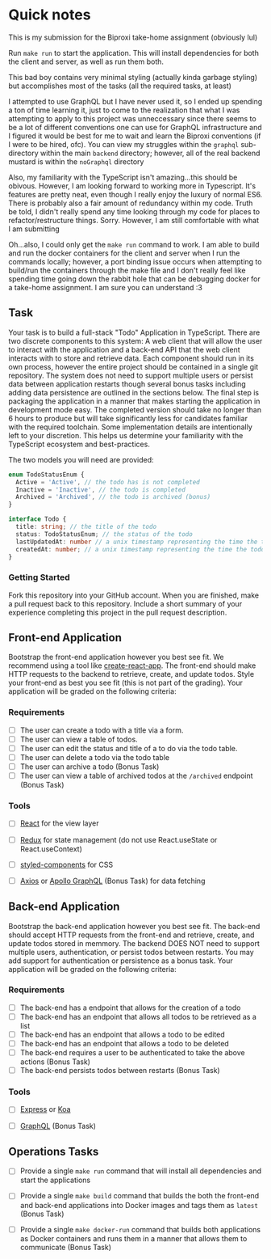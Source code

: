 # Quick notes

This is my submission for the Biproxi take-home assignment (obviously lul)

Run `make run` to start the application. This will install dependencies for both the client and server, as well as run them both.

This bad boy contains very minimal styling (actually kinda garbage styling) but accomplishes most of the tasks (all the required tasks, at least)

I attempted to use GraphQL but I have never used it, so I ended up spending a ton of time learning it, just to come to the realization that what I was attempting to apply to this project was unneccessary since there seems to be a lot of different conventions one can use for GraphQL infrastructure and I figured it would be best for me to wait and learn the Biproxi conventions (if I were to be hired, ofc). You can view my struggles within the `graphql` sub-directory within the main `backend` directory; however, all of the real backend mustard is within the `noGraphql` directory

Also, my familiarity with the TypeScript isn't amazing...this should be obivous. However, I am looking forward to working more in Typescript. It's features are pretty neat, even though I really enjoy the luxury of normal ES6. There is probably also a fair amount of redundancy within my code. Truth be told, I didn't really spend any time looking through my code for places to refactor/restructure things. Sorry. However, I am still comfortable with what I am submitting

Oh...also, I could only get the `make run` command to work. I am able to build and run the docker containers for the client and server when I run the commands locally; however, a port binding issue occurs when attempting to build/run the containers through the make file and I don't really feel like spending time going down the rabbit hole that can be debugging docker for a take-home assignment. I am sure you can understand :3

## Task
Your task is to build a full-stack "Todo" Application in TypeScript. There are two discrete components to this system: A web client that will allow the user to interact with the application and a back-end API that the web client interacts with to store and retrieve data. Each component should run in its own process, however the entire project should be contained in a single git repository. The system does not need to support multiple users or persist data between application restarts though several bonus tasks including adding data persistence are outlined in the sections below. The final step is packaging the application in a manner that makes starting the application in development mode easy. The completed version should take no longer than 6 hours to produce but will take significantly less for candidates familiar with the required toolchain. Some implementation details are intentionally left to your discretion. This helps us determine your familiarity with the TypeScript ecosystem and best-practices.

The two models you will need are provided:

```.ts
enum TodoStatusEnum {
  Active = 'Active', // the todo has is not completed
  Inactive = 'Inactive', // the todo is completed
  Archived = 'Archived', // the todo is archived (bonus)
}

interface Todo {
  title: string; // the title of the todo
  status: TodoStatusEnum; // the status of the todo
  lastUpdatedAt: number // a unix timestamp representing the time the todo was last updated
  createdAt: number; // a unix timestamp representing the time the todo was created
}
```

### Getting Started
Fork this repository into your GitHub account. When you are finished, make a pull request back to this repository. Include a short summary of your experience completing this project in the pull request description. 

## Front-end Application
Bootstrap the front-end application however you best see fit. We recommend using a tool like [create-react-app](https://github.com/facebook/create-react-app). The front-end should make HTTP requests to the backend to retrieve, create, and update todos. Style your front-end as best you see fit (this is not part of the grading). Your application will be graded on the following criteria:

### Requirements
- [ ] The user can create a todo with a title via a form.
- [ ] The user can view a table of todos.
- [ ] The user can edit the status and title of a to do via the todo table.
- [ ] The user can delete a todo via the todo table
- [ ] The user can archive a todo (Bonus Task)
- [ ] The user can view a table of archived todos at the `/archived` endpoint (Bonus Task)

### Tools
- [ ] [React](https://github.com/facebook/react) for the view layer
- [ ] [Redux](https://github.com/reduxjs/redux.git) for state management (do not use React.useState or React.useContext)
- [ ] [styled-components](https://github.com/styled-components/styled-components) for CSS
- [ ] [Axios](https://github.com/axios/axios) or [Apollo GraphQL](https://github.com/apollographql/apollo-client) (Bonus Task) for data fetching 


## Back-end Application
Bootstrap the back-end application however you best see fit. The back-end should accept HTTP requests from the front-end and retrieve, create, and update todos stored in memmory. The backend DOES NOT need to support multiple users, authentication, or persist todos between restarts. You may add support for authentication or persistence as a bonus task. Your application will be graded on the following criteria:

### Requirements
- [ ] The back-end has a endpoint that allows for the creation of a todo
- [ ] The back-end has an endpoint that allows all todos to be retrieved as a list
- [ ] The back-end has an endpoint that allows a todo to be edited
- [ ] The back-end has an endpoint that allows a todo to be deleted
- [ ] The back-end requires a user to be authenticated to take the above actions (Bonus Task)
- [ ] The back-end persists todos between restarts (Bonus Task)

### Tools
- [ ] [Express](https://github.com/expressjs/express) or [Koa](https://github.com/koajs/koa)
- [ ] [GraphQL](https://github.com/apollographql/apollo-server#readme) (Bonus Task)


## Operations Tasks
- [ ] Provide a single `make run` command that will install all dependencies and start the applications
- [ ] Provide a single `make build` command that builds the both the front-end and back-end applications into Docker images and tags them as `latest` (Bonus Task)
- [ ] Provide a single `make docker-run` command that builds both applications as Docker containers and runs them in a manner that allows them to communicate (Bonus Task)

